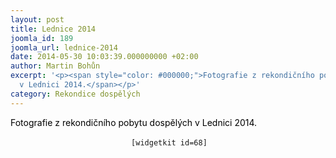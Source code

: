 ```yaml
---
layout: post
title: Lednice 2014
joomla_id: 189
joomla_url: lednice-2014
date: 2014-05-30 10:03:39.000000000 +02:00
author: Martin Bohůn
excerpt: '<p><span style="color: #000000;">Fotografie z rekondičního pobytu dospělých
  v Lednici 2014.</span></p>'
category: Rekondice dospělých
---
```

<p><span style="color: #000000;">Fotografie z rekondičního pobytu dospělých v Lednici 2014.</span></p>

<p style="text-align: center;"> <code>[widgetkit id=68]</code></p>
